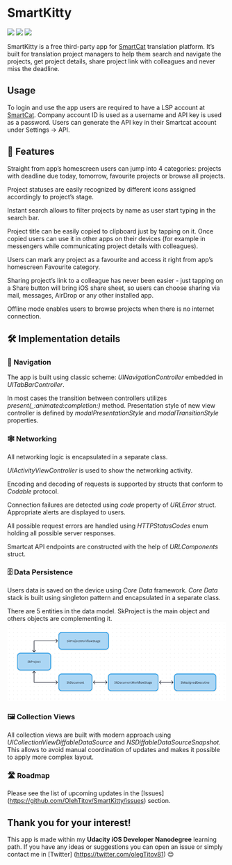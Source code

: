# SmartKitty
<p align=“center”>
<img src="https://img.shields.io/badge/Swift-5.2-orange.svg?style=flat&logo=swift&logoColor=white" />
<img src="https://img.shields.io/badge/Xcode-11.5-blue.svg?style=flat&logo=xcode&logoColor=white" />
<img src="https://img.shields.io/badge/platform-iOS-000000.svg?style=flat" />
</p>

SmartKitty is a free third-party app for [SmartCat](https://smartcat.ai) translation platform. It’s built for translation project managers to help them search and navigate the projects, get project details, share project link with colleagues and never miss the deadline. 

## Usage

To login and use the app users are required to have a LSP account at [SmartCat](https://smartcat.ai). Company account ID is used as a username and API key is used as a password. Users can generate the API key in their Smartcat account under Settings -> API.

## 📱 Features

Straight from app’s homescreen users can jump into 4 categories: projects with deadline due today, tomorrow, favourite projects or browse all projects.

Project statuses are easily recognized by different icons assigned accordingly to project’s stage.

Instant search allows to filter projects by name as user start typing in the search bar.

Project title can be easily copied to clipboard just by tapping on it. Once copied users can use it in other apps on their devices (for example in messengers while communicating project details with colleagues).

Users can mark any project as a favourite and access it right from app’s homescreen Favourite category.

Sharing project’s link to a colleague has never been easier - just tapping on a Share button will bring iOS share sheet, so users can choose sharing via mail, messages, AirDrop or any other installed app.

Offline mode enables users to browse projects when there is no internet connection.
## 🛠 Implementation details

### 🧭 Navigation
The app is built using classic scheme: *UINavigationController* embedded in *UITabBarController*. 

In most cases the transition between controllers utilizes *present(_:animated:completion:)* method. Presentation style of new view controller is defined by *modalPresentationStyle* and *modalTransitionStyle* properties.

### 🕸 Networking
All networking logic is encapsulated in a separate class. 

*UIActivityViewController* is used to show the networking activity.

 Encoding and decoding of requests is supported by structs that conform to *Codable* protocol.

Connection failures are detected using *code* property of *URLError* struct. Appropriate alerts are displayed to users.

All possible request errors are handled using *HTTPStatusCodes* enum holding all possible server responses.

Smartcat API endpoints are constructed with the help of *URLComponents* struct.

### 🗄 Data Persistence
Users data is saved on the device using *Core Data* framework. *Core Data* stack is built using singleton pattern and encapsulated in a separate class. 

There are 5 entities in the data model. SkProject is the main object and others objects are complementing it.
![Core Data Entities](https://github.com/OlehTitov/SmartKitty/blob/master/images/coreDataDiagram.png)

### 🖼 Collection Views
All collection views are built with modern approach using  *UICollectionViewDiffableDataSource* and *NSDiffableDataSourceSnapshot*. This allows to avoid manual coordination of updates and makes it possible to apply more complex layout.
### 🛣 Roadmap

Please see the list of upcoming updates in the [Issues] (https://github.com/OlehTitov/SmartKitty/issues) section.

## Thank you for your interest!
This app is made within my **Udacity iOS Developer Nanodegree** learning path. If you have any ideas or suggestions you can open an issue or simply contact me in [Twitter] (https://twitter.com/olegTitov81)  😊




